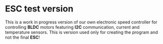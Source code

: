 # ESC test version
This is a work in progress version of our own electronic speed controller for controlling **BLDC** motors featuring **I2C** communication, current and temperature sensors. This is version used only for creating the program and not the final **ESC**!
